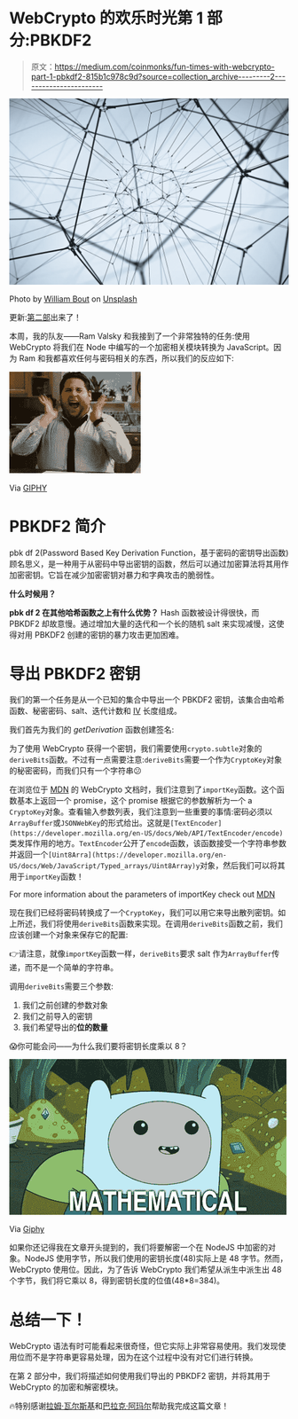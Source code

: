# WebCrypto 的欢乐时光第 1 部分:PBKDF2

> 原文：<https://medium.com/coinmonks/fun-times-with-webcrypto-part-1-pbkdf2-815b1c978c9d?source=collection_archive---------2----------------------->

![](img/bda701d4c082c11567ccdbfe80710dd4.png)

Photo by [William Bout](https://unsplash.com/photos/RkJF2BMrLJc?utm_source=unsplash&utm_medium=referral&utm_content=creditCopyText) on [Unsplash](https://unsplash.com/search/photos/crypto?utm_source=unsplash&utm_medium=referral&utm_content=creditCopyText)

更新:[第二部](/p/fun-times-with-webcrypto-part-2-encrypting-decrypting-dfb9fadba5bc)出来了！

本周，我的队友——Ram Valsky 和我接到了一个非常独特的任务:使用 WebCrypto 将我们在 Node 中编写的一个加密相关模块转换为 JavaScript。因为 Ram 和我都喜欢任何与密码相关的东西，所以我们的反应如下:

![](img/b360ace06d59eaaf9ff5c1c10fe544c9.png)

Via [GIPHY](https://giphy.com/gifs/excited-screaming-jonah-hill-5GoVLqeAOo6PK)

# PBKDF2 简介

pbk df 2(Password Based Key Derivation Function，基于密码的密钥导出函数)顾名思义，是一种用于从密码中导出密钥的函数，然后可以通过加密算法将其用作加密密钥。它旨在减少加密密钥对暴力和字典攻击的脆弱性。

**什么时候用？** 

**pbk df 2 在其他哈希函数之上有什么优势？** Hash 函数被设计得很快，而 PBKDF2 却故意慢。通过增加大量的迭代和一个长的随机 salt 来实现减慢，这使得对用 PBKDF2 创建的密钥的暴力攻击更加困难。

# 导出 PBKDF2 密钥

我们的第一个任务是从一个已知的集合中导出一个 PBKDF2 密钥，该集合由哈希函数、秘密密码、salt、迭代计数和 [IV](https://en.wikipedia.org/wiki/Initialization_vector) 长度组成。

我们首先为我们的 *getDerivation* 函数创建签名:

为了使用 WebCrypto 获得一个密钥，我们需要使用`crypto.subtle`对象的`deriveBits`函数。不过有一点需要注意:`deriveBits`需要一个作为`CryptoKey`对象的秘密密码，而我们只有一个字符串😕

在浏览位于 [MDN](https://developer.mozilla.org/en-US/docs/Web/API/Web_Crypto_API) 的 WebCrypto 文档时，我们注意到了`importKey`函数。这个函数基本上返回一个 promise，这个 promise 根据它的参数解析为一个 a `CryptoKey`对象。查看输入参数列表，我们注意到一些重要的事情:密码必须以`ArrayBuffer`或`JSONWebKey`的形式给出。这就是`[TextEncoder](https://developer.mozilla.org/en-US/docs/Web/API/TextEncoder/encode)` 类发挥作用的地方。`TextEncoder`公开了`encode`函数，该函数接受一个字符串参数并返回一个`[Uint8Arra](https://developer.mozilla.org/en-US/docs/Web/JavaScript/Typed_arrays/Uint8Array)y`对象，然后我们可以将其用于`importKey`函数！

For more information about the parameters of importKey check out [MDN](https://developer.mozilla.org/en-US/docs/Web/API/SubtleCrypto/importKey)

现在我们已经将密码转换成了一个`CryptoKey`，我们可以用它来导出散列密钥。如上所述，我们将使用`deriveBits`函数来实现。在调用`deriveBits`函数之前，我们应该创建一个对象来保存它的配置:

👉请注意，就像`importKey`函数一样，`deriveBits`要求 salt 作为`ArrayBuffer`传递，而不是一个简单的字符串。

调用`deriveBits`需要三个参数:

1.  我们之前创建的参数对象
2.  我们之前导入的密钥
3.  我们希望导出的**位的数量**

😱你可能会问——为什么我们要将密钥长度乘以 8？

![](img/e07c63fe5e6066514e7658135e974260.png)

Via [Giphy](https://giphy.com/gifs/adventure-time-math-finn-the-human-9lMoyThpKynde)

如果你还记得我在文章开头提到的，我们将要解密一个在 NodeJS 中加密的对象。NodeJS 使用字节，所以我们使用的密钥长度(48)实际上是 48 字节。然而，WebCrypto 使用位。因此，为了告诉 WebCrypto 我们希望从派生中派生出 48 个字节，我们将它乘以 8，得到密钥长度的位值(48*8=384)。

# 总结一下！

WebCrypto 语法有时可能看起来很奇怪，但它实际上非常容易使用。我们发现使用位而不是字符串更容易处理，因为在这个过程中没有对它们进行转换。

在第 2 部分中，我们将描述如何使用我们导出的 PBKDF2 密钥，并将其用于 WebCrypto 的加密和解密模块。

🔥特别感谢[拉姆·瓦尔斯基](https://medium.com/u/99b08f71892e?source=post_page-----815b1c978c9d--------------------------------)和[巴拉克·阿玛尔](https://medium.com/u/174ad61b0c66?source=post_page-----815b1c978c9d--------------------------------)帮助我完成这篇文章！